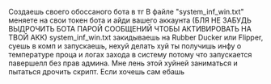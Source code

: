 Создаешь своего обоссаного бота в тг
В файле "system_inf_win.txt" меняете на свои токен бота и айди вашего аккаунта (БЛЯ НЕ ЗАБУДЬ ВЫДРОЧИТЬ БОТА ПАРОЙ СООБЩЕНИЙ ЧТОБЫ АКТИВИРОВАТЬ НА ТВОЙ АКК)
system_inf_win.txt закидываешь на Rubber Ducker или Flipper, суешь в комп и запускаешь, нехуй делать
хуй ты получишь инфу о температуре проца и логах захода в систему потому что запускается павершелл без прав админа. Мне лень этой хуйней заниматься и пытаться дрочить скрипт. Если хочешь сам ебашь
